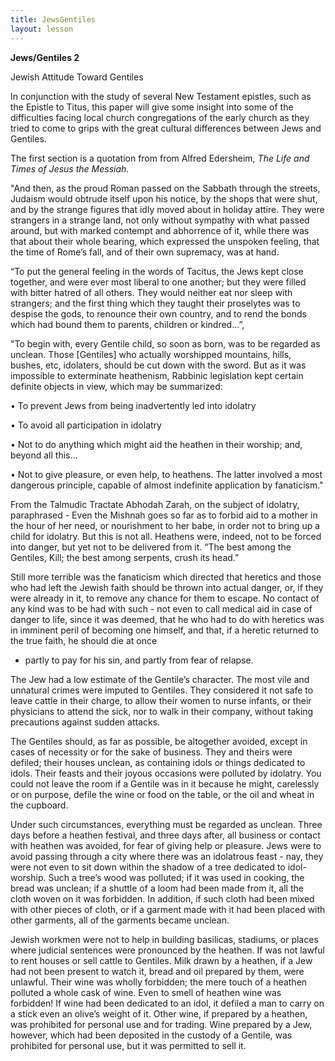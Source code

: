 ```yaml
---
title: JewsGentiles
layout: lesson
---
```



**Jews/Gentiles 2**

Jewish Attitude Toward Gentiles

In conjunction with the study of several New Testament epistles, such as
the Epistle to Titus, this paper will give some insight into some of the
difficulties facing local church congregations of the early church as
they tried to come to grips with the great cultural differences between
Jews and Gentiles.

The first section is a quotation from from Alfred Edersheim, *The Life
and Times of Jesus the Messiah.*

"And then, as the proud Roman passed on the Sabbath through the streets,
Judaism would obtrude itself upon his notice, by the shops that were
shut, and by the strange figures that idly moved about in holiday
attire. They were strangers in a strange land, not only without sympathy
with what passed around, but with marked contempt and abhorrence of it,
while there was that about their whole bearing, which expressed the
unspoken feeling, that the time of Rome’s fall, and of their own
supremacy, was at hand.

“To put the general feeling in the words of Tacitus, the Jews kept close
together, and were ever most liberal to one another; but they were
filled with bitter hatred of all others. They would neither eat nor
sleep with strangers; and the first thing which they taught their
proselytes was to despise the gods, to renounce their own country, and
to rend the bonds which had bound them to parents, children or
kindred…”,

"To begin with, every Gentile child, so soon as born, was to be regarded
as unclean. Those [Gentiles] who actually worshipped mountains, hills,
bushes, etc, idolaters, should be cut down with the sword. But as it was
impossible to exterminate heathenism, Rabbinic legislation kept certain
definite objects in view, which may be summarized:

• To prevent Jews from being inadvertently led into idolatry

• To avoid all participation in idolatry

• Not to do anything which might aid the heathen in their worship; and,
beyond all this…

• Not to give pleasure, or even help, to heathens. The latter involved a
most dangerous principle, capable of almost indefinite application by
fanaticism."

From the Talmudic Tractate Abhodah Zarah, on the subject of idolatry,
paraphrased - Even the Mishnah goes so far as to forbid aid to a mother
in the hour of her need, or nourishment to her babe, in order not to
bring up a child for idolatry. But this is not all. Heathens were,
indeed, not to be forced into danger, but yet not to be delivered from
it. “The best among the Gentiles, Kill; the best among serpents, crush
its head.”

Still more terrible was the fanaticism which directed that heretics and
those who had left the Jewish faith should be thrown into actual danger,
or, if they were already in it, to remove any chance for them to escape.
No contact of any kind was to be had with such - not even to call
medical aid in case of danger to life, since it was deemed, that he who
had to do with heretics was in imminent peril of becoming one himself,
and that, if a heretic returned to the true faith, he should die at once
- partly to pay for his sin, and partly from fear of relapse.

The Jew had a low estimate of the Gentile’s character. The most vile and
unnatural crimes were imputed to Gentiles. They considered it not safe
to leave cattle in their charge, to allow their women to nurse infants,
or their physicians to attend the sick, nor to walk in their company,
without taking precautions against sudden attacks.

The Gentiles should, as far as possible, be altogether avoided, except
in cases of necessity or for the sake of business. They and theirs were
defiled; their houses unclean, as containing idols or things dedicated
to idols. Their feasts and their joyous occasions were polluted by
idolatry. You could not leave the room if a Gentile was in it because he
might, carelessly or on purpose, defile the wine or food on the table,
or the oil and wheat in the cupboard.

Under such circumstances, everything must be regarded as unclean. Three
days before a heathen festival, and three days after, all business or
contact with heathen was avoided, for fear of giving help or pleasure.
Jews were to avoid passing through a city where there was an idolatrous
feast - nay, they were not even to sit down within the shadow of a tree
dedicated to idol-worship. Such a tree’s wood was polluted; if it was
used in cooking, the bread was unclean; if a shuttle of a loom had been
made from it, all the cloth woven on it was forbidden. In addition, if
such cloth had been mixed with other pieces of cloth, or if a garment
made with it had been placed with other garments, all of the garments
became unclean.

Jewish workmen were not to help in building basilicas, stadiums, or
places where judicial sentences were pronounced by the heathen. If was
not lawful to rent houses or sell cattle to Gentiles. Milk drawn by a
heathen, if a Jew had not been present to watch it, bread and oil
prepared by them, were unlawful. Their wine was wholly forbidden; the
mere touch of a heathen polluted a whole cask of wine. Even to smell of
heathen wine was forbidden! If wine had been dedicated to an idol, it
defiled a man to carry on a stick even an olive’s weight of it. Other
wine, if prepared by a heathen, was prohibited for personal use and for
trading. Wine prepared by a Jew, however, which had been deposited in
the custody of a Gentile, was prohibited for personal use, but it was
permitted to sell it.

